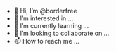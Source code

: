 - 👋 Hi, I’m @borderfree
- 👀 I’m interested in ...
- 🌱 I’m currently learning ...
- 💞️ I’m looking to collaborate on ...
- 📫 How to reach me ...

<!---
borderfree/borderfree is a ✨ special ✨ repository because its `README.md` (this file) appears on your GitHub profile.
You can click the Preview link to take a look at your changes.
--->
